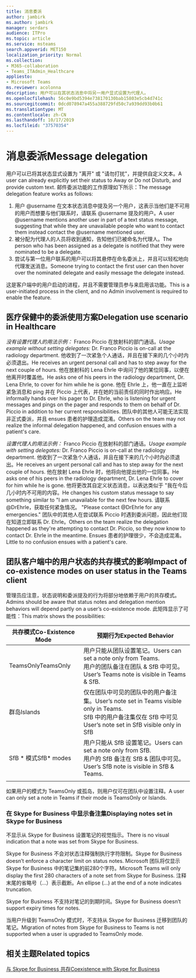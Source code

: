 ```yaml
---
title: 消息委派
author: jambirk
ms.author: jambirk
manager: serdars
audience: ITPro
ms.topic: article
ms.service: msteams
search.appverid: MET150
localization_priority: Normal
ms.collection:
- M365-collaboration
- Teams_ITAdmin_Healthcare
appliesto:
- Microsoft Teams
ms.reviewer: acolonna
description: 用户可以在其状态消息中将另一用户显式设置为代理人。
ms.openlocfilehash: 56c0e9bd5394e738170130bab15803e5cb4d741c
ms.sourcegitcommit: 0dcd078947a455a388729fd50c7a939dd93b0b61
ms.translationtype: MT
ms.contentlocale: zh-CN
ms.lasthandoff: 10/17/2019
ms.locfileid: "37570354"
---
```

# <a name="message-delegation"></a><span data-ttu-id="409f1-103">消息委派</span><span class="sxs-lookup"><span data-stu-id="409f1-103">Message delegation</span></span>

<span data-ttu-id="409f1-104">用户可以已将其状态显式设置为 "离开" 或 "请勿打扰"，并提供自定义文本。</span><span class="sxs-lookup"><span data-stu-id="409f1-104">A user can already explicitly set their status to Away or Do not Disturb, and provide custom text.</span></span> <span data-ttu-id="409f1-105">邮件委派功能的工作原理如下所示：</span><span class="sxs-lookup"><span data-stu-id="409f1-105">The message delegation feature works as follows:</span></span>

1. <span data-ttu-id="409f1-106">用户 @username 在文本状态消息中提及另一个用户，这表示当他们是不可用的用户而想要与他们联系时，请联系 @username 提及的用户。</span><span class="sxs-lookup"><span data-stu-id="409f1-106">A user @username mentions another user in part of a text status message, suggesting that while they are unavailable people who want to contact them instead contact the @username mentioned user.</span></span>
2. <span data-ttu-id="409f1-107">被分配为代理人的人员将收到通知，告知他们已被命名为代理人。</span><span class="sxs-lookup"><span data-stu-id="409f1-107">The person who has been assigned as a delegate is notified that they were nominated to be a delegate.</span></span>
3. <span data-ttu-id="409f1-108">尝试与第一位用户联系的用户可以将其悬停在命名委派上，并且可以轻松地向代理发送消息。</span><span class="sxs-lookup"><span data-stu-id="409f1-108">Someone trying to contact the first user can then hover over the nominated delegate and easily message the delegate instead.</span></span>  

<span data-ttu-id="409f1-109">这是客户端中的用户启动的进程，并且不需要管理员参与来启用该功能。</span><span class="sxs-lookup"><span data-stu-id="409f1-109">This is a user-initiated process in the client, and no Admin involvement is required to enable the feature.</span></span> 

## <a name="delegation-use-scenario-in-healthcare"></a><span data-ttu-id="409f1-110">医疗保健中的委派使用方案</span><span class="sxs-lookup"><span data-stu-id="409f1-110">Delegation use scenario in Healthcare</span></span>

<span data-ttu-id="409f1-111">*没有设置代理人的用法示例：* Franco Piccio 在放射科的部门通话。</span><span class="sxs-lookup"><span data-stu-id="409f1-111">*Usage example without setting delegates:*  Dr. Franco Piccio is on-call at the radiology department.</span></span> <span data-ttu-id="409f1-112">他收到了一次紧急个人通话，并且在接下来的几个小时内必须退出。</span><span class="sxs-lookup"><span data-stu-id="409f1-112">He receives an urgent personal call and has to step away for the next couple of hours.</span></span> <span data-ttu-id="409f1-113">他在放射科的 Lena Ehrle 中询问了他的某位同事，以便在他离开时覆盖他。</span><span class="sxs-lookup"><span data-stu-id="409f1-113">He asks one of his peers in the radiology department, Dr. Lena Ehrle, to cover for him while he is gone.</span></span> <span data-ttu-id="409f1-114">他在 Ehrle 上，他一直在上监听紧急消息和 ping 并在 Piccio 上代表，并在她的当前责任的同时作出响应。</span><span class="sxs-lookup"><span data-stu-id="409f1-114">He informally hands over his pager to Dr. Ehrle, who is listening for urgent messages and pings on the pager and responds to them on behalf of Dr. Piccio in addition to her current responsibilities.</span></span> <span data-ttu-id="409f1-115">团队中的其他人可能无法实现非正式委派，并且 ensues 患者的护理造成混淆。</span><span class="sxs-lookup"><span data-stu-id="409f1-115">Others on the team may not realize the informal delegation happened, and confusion ensues with a patient's care.</span></span>

<span data-ttu-id="409f1-116">*设置代理人的用法示例：* Franco Piccio 在放射科的部门通话。</span><span class="sxs-lookup"><span data-stu-id="409f1-116">*Usage example with setting delegates:* Dr. Franco Piccio is on-call at the radiology department.</span></span> <span data-ttu-id="409f1-117">他收到了一次紧急个人通话，并且在接下来的几个小时内必须退出。</span><span class="sxs-lookup"><span data-stu-id="409f1-117">He receives an urgent personal call and has to step away for the next couple of hours.</span></span> <span data-ttu-id="409f1-118">他在放射 Lena Ehrle 时，他将向他提出他的一位同事。</span><span class="sxs-lookup"><span data-stu-id="409f1-118">He asks one of his peers in the radiology department, Dr. Lena Ehrle to cover for him while he is gone.</span></span> <span data-ttu-id="409f1-119">他将更改其自定义状态消息，以表达类似于 "我在今后几小时内不可用的内容。</span><span class="sxs-lookup"><span data-stu-id="409f1-119">He changes his custom status message to say something similar to "I am unavailable for the next few hours.</span></span> <span data-ttu-id="409f1-120">请联系 @DrEhrle，获取任何紧急情况。 "</span><span class="sxs-lookup"><span data-stu-id="409f1-120">Please contact @DrEhrle for any emergencies."</span></span>  <span data-ttu-id="409f1-121">团队中的其他人在尝试联系 Piccio 时遇到委派问题，因此他们现在知道立即联系 Dr. Ehrle。</span><span class="sxs-lookup"><span data-stu-id="409f1-121">Others on the team realize the delegation happened as they're attempting to contact Dr. Piccio, so they now know to contact Dr. Ehrle in the meantime.</span></span> <span data-ttu-id="409f1-122">Ensues 患者的护理很少，不会造成混淆。</span><span class="sxs-lookup"><span data-stu-id="409f1-122">Little to no confusion ensues with a patient's care.</span></span>

## <a name="impact-of-co-existence-modes-on-user-status-in-the-teams-client"></a><span data-ttu-id="409f1-123">团队客户端中的用户状态的共存模式的影响</span><span class="sxs-lookup"><span data-stu-id="409f1-123">Impact of co-existence modes on user status in the Teams client</span></span>

<span data-ttu-id="409f1-124">管理员应注意，状态说明和委派提及的行为将部分地依赖于用户的共存模式。</span><span class="sxs-lookup"><span data-stu-id="409f1-124">Admins should be aware that status notes and delegation mention behaviors will depend partly on a user’s co-existence mode.</span></span> <span data-ttu-id="409f1-125">此矩阵显示了可能性：</span><span class="sxs-lookup"><span data-stu-id="409f1-125">This matrix shows the possibilities:</span></span>

|<span data-ttu-id="409f1-126">共存模式</span><span class="sxs-lookup"><span data-stu-id="409f1-126">Co-Existence Mode</span></span> | <span data-ttu-id="409f1-127">预期行为</span><span class="sxs-lookup"><span data-stu-id="409f1-127">Expected Behavior</span></span>|
|---|---|
|<span data-ttu-id="409f1-128">TeamsOnly</span><span class="sxs-lookup"><span data-stu-id="409f1-128">TeamsOnly</span></span> |<span data-ttu-id="409f1-129">用户只能从团队设置笔记。</span><span class="sxs-lookup"><span data-stu-id="409f1-129">Users can set a note only from Teams.</span></span> <br> <span data-ttu-id="409f1-130">用户的团队备注在团队 & SfB 中可见。</span><span class="sxs-lookup"><span data-stu-id="409f1-130">User’s Teams note is visible in Teams & SfB.</span></span> |
|<span data-ttu-id="409f1-131">群岛</span><span class="sxs-lookup"><span data-stu-id="409f1-131">Islands</span></span> | <span data-ttu-id="409f1-132">仅在团队中可见的团队中的用户备注集。</span><span class="sxs-lookup"><span data-stu-id="409f1-132">User’s note set in Teams visible only in Teams.</span></span> <br> <span data-ttu-id="409f1-133">SfB 中的用户备注集仅在 SfB 中可见</span><span class="sxs-lookup"><span data-stu-id="409f1-133">User’s note set in SfB visible only in SfB</span></span> |
|<span data-ttu-id="409f1-134">SfB \* 模式</span><span class="sxs-lookup"><span data-stu-id="409f1-134">SfB\* modes</span></span> | <span data-ttu-id="409f1-135">用户只能从 SfB 设置笔记。</span><span class="sxs-lookup"><span data-stu-id="409f1-135">Users can set a note only from SfB.</span></span> <br> <span data-ttu-id="409f1-136">用户的 SfB 备注在 SfB & 团队中可见。</span><span class="sxs-lookup"><span data-stu-id="409f1-136">User’s SfB note is visible in SfB & Teams.</span></span>  |
|||

<span data-ttu-id="409f1-137">如果用户的模式为 TeamsOnly 或孤岛，则用户仅可在团队中设置注释。</span><span class="sxs-lookup"><span data-stu-id="409f1-137">A user can only set a note in Teams if their mode is TeamsOnly or Islands.</span></span>  

### <a name="displaying-notes-set-in-skype-for-business"></a><span data-ttu-id="409f1-138">在 Skype for Business 中显示备注集</span><span class="sxs-lookup"><span data-stu-id="409f1-138">Displaying notes set in Skype for Business</span></span>
  
<span data-ttu-id="409f1-139">不显示从 Skype for Business 设置笔记的视觉指示。</span><span class="sxs-lookup"><span data-stu-id="409f1-139">There is no visual indication that a note was set from Skype for Business.</span></span>

<span data-ttu-id="409f1-140">Skype for Business 不会对状态注释强制执行字符限制。</span><span class="sxs-lookup"><span data-stu-id="409f1-140">Skype for Business doesn’t enforce a character limit on status notes.</span></span> <span data-ttu-id="409f1-141">Microsoft 团队将仅显示 Skype for Business 中的笔记集的前280个字符。</span><span class="sxs-lookup"><span data-stu-id="409f1-141">Microsoft Teams will only display the first 280 characters of a note set from Skype for Business.</span></span> <span data-ttu-id="409f1-142">注释末尾的省略号（...）表示截断。</span><span class="sxs-lookup"><span data-stu-id="409f1-142">An ellipse (…) at the end of a note indicates truncation.</span></span>
  
<span data-ttu-id="409f1-143">Skype for Business 不支持对笔记的到期时间。</span><span class="sxs-lookup"><span data-stu-id="409f1-143">Skype for Business doesn’t support expiry times for notes.</span></span>

<span data-ttu-id="409f1-144">当用户升级到 TeamsOnly 模式时，不支持从 Skype for Business 迁移到团队的笔记。</span><span class="sxs-lookup"><span data-stu-id="409f1-144">Migration of notes from Skype for Business to Teams is not supported when a user is upgraded to TeamsOnly mode.</span></span>

## <a name="related-topics"></a><span data-ttu-id="409f1-145">相关主题</span><span class="sxs-lookup"><span data-stu-id="409f1-145">Related topics</span></span>

[<span data-ttu-id="409f1-146">与 Skype for Business 共存</span><span class="sxs-lookup"><span data-stu-id="409f1-146">Coexistence with Skype for Business</span></span>](../../coexistence-chat-calls-presence.md)

